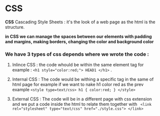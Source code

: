 # CSS

**CSS** Cascading Style Sheets : it's the look of a web page as the html is the structure.

**in CSS we can manage the spaces between our elements with padding and margins, making borders, changing the color and background color**


### We have 3 types of css depends where we wrote the code :

1. Inlince CSS : the code whould be within the same element tag for example : ``` <h1 style="color:red;"> HEAD1 </h1> ``` .

2. Internal CSS : The code would be withing a specific tag in the same of html page for example if we want to nake h1 color red as the prev example ``` <style type=text/css> h1 { color:red; } </style> ```

3. External CSS : The code will be in a different page with css extension and we put a code inside the html to relate them together with ``` <link rel="stylesheet" type="text/css" href="./style.css"> </link>```